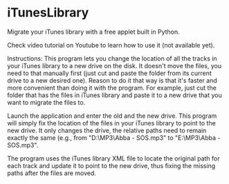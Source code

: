 # iTunesLibrary
Migrate your iTunes library with a free applet built in Python.

Check video tutorial on Youtube to learn how to use it (not available yet).

Instructions:
This program lets you change the location of all the tracks in your iTunes library to a new drive on the disk.
It doesn't move the files, you need to that manually first (just cut and paste the folder from its current drive to a new desired one).
Reason to do it that way is that it's faster and more convenient than doing it with the program.
For example, just cut the folder that has the files in iTunes library and paste it to a new drive that you want to migrate the files to.

Launch the application and enter the old and the new drive.
This program will simply fix the location of the files in your iTunes library to point to the new drive.
It only changes the drive, the relative paths need to remain exactly the same (e.g., from "D:\MP3\Abba - SOS.mp3" to "E:\MP3\Abba - SOS.mp3".

The program uses the iTunes library XML file to locate the original path for each track and update it to point to the new drive, thus fixing the missing paths after the files are moved.

